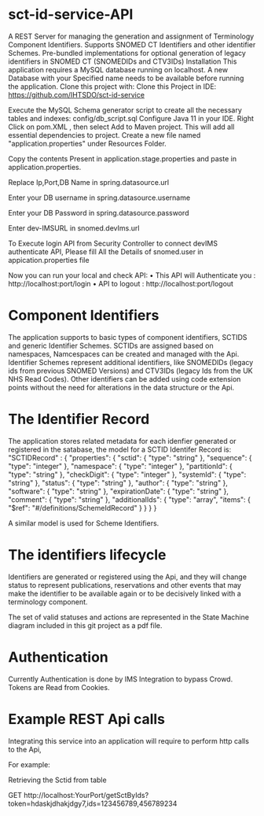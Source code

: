 # sct-id-service-API   
A REST Server for managing the generation and assignment of Terminology Component Identifiers. Supports SNOMED CT Identifiers and other identifier Schemes. Pre-bundled implementations for optional generation of legacy identifiers in SNOMED CT (SNOMEDIDs and CTV3IDs)
Installation
This application requires a MySQL database running on localhost. A new Database with your Specified name needs to be available before running the application.
Clone this project with:
Clone this Project in IDE: https://github.com/IHTSDO/sct-id-service

Execute the MySQL Schema generator script to create all the necessary tables and indexes:
config/db_script.sql
Configure Java 11 in your IDE.
Right Click on pom.XML , then select Add to Maven project. This will add all essential dependencies to project.
Create a new file named "application.properties" under Resources Folder.

Copy the contents Present in application.stage.properties and paste in application.properties.

Replace Ip,Port,DB Name in spring.datasource.url

Enter your DB username in spring.datasource.username

Enter your DB Password in spring.datasource.password

Enter dev-IMSURL in snomed.devIms.url

To Execute login API from Security Controller to connect devIMS authenticate API,
Please fill All the Details of snomed.user in appication.properties file

Now you can run your local and check API:
•	This API will Authenticate you : http://localhost:port/login
•	API to logout : http://localhost:port/logout

# Component Identifiers
The application supports to basic types of component identifiers, SCTIDS and generic Identifier Schemes. SCTIDs are assigned based on namespaces, Namcespaces can be created and managed with the Api. Identifier Schemes represent additional identifiers, like SNOMEDIDs (legacy ids from previous SNOMED Versions) and CTV3IDs (legacy Ids from the UK NHS Read Codes). Other identifiers can be added using code extension points without the need for alterations in the data structure or the Api.

# The Identifier Record

The application stores related metadata for each idenfier generated or registered in the satabase, the model for a SCTID Identifer Record is:
"SCTIDRecord" : {
            "properties": {
                "sctid": {
                    "type": "string"
                },
                "sequence": {
                    "type": "integer"
                },
                "namespace": {
                    "type": "integer"
                },
                "partitionId": {
                    "type": "string"
                },
                "checkDigit": {
                    "type": "integer"
                },
                "systemId": {
                    "type": "string"
                },
                "status": {
                    "type": "string"
                },
                "author": {
                    "type": "string"
                },
                "software": {
                    "type": "string"
                },
                "expirationDate": {
                    "type": "string"
                },
                "comment": {
                    "type": "string"
                },
                "additionalIds": {
                  "type": "array",
                  "items": {
                    "$ref": "#/definitions/SchemeIdRecord"
                  }
                }
            }
        }
        
A similar model is used for Scheme Identifiers.

# The identifiers lifecycle

Identifiers are generated or registered using the Api, and they will change status to represent publications, reservations and other events that may make the identifier to be available again or to be decisively linked with a terminology component.

The set of valid statuses and actions are represented in the State Machine diagram included in this git project as a pdf file.

# Authentication

Currently Authentication is done by IMS Integration to bypass Crowd. Tokens are Read from Cookies.

# Example REST Api calls

Integrating this service into an application will require to perform http calls to the Api, 

For example:

Retrieving the Sctid from table

GET http://localhost:YourPort/getSctByIds?token=hdaskjdhakjdgy7,ids=123456789,456789234


